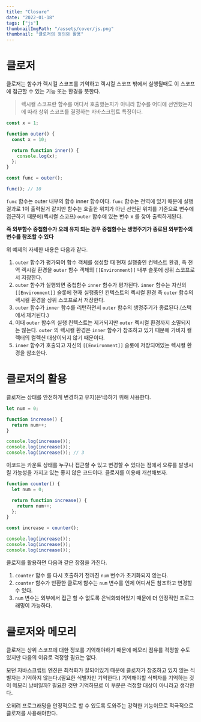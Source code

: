 ```yaml
---
title: "Closure"
date: "2022-01-18"
tags: ["js"]
thumbnailImgPath: "/assets/cover/js.png"
thumbnail: "클로저의 정의와 활용"
---
```


# 클로저

클로저는 함수가 렉시컬 스코프를 기억하고 렉시컬 스코프 밖에서 실행될때도 이 스코프에 접근할 수 있는 기능 또는 환경을 뜻한다.

> 렉시컬 스코프란 함수를 어디서 호출했는지가 아니라 함수를 어디에 선언했는지에 따라 상위 스코프를 결정하는 자바스크립트 특징이다.

```javascript
const x = 1;

function outer() {
  const x = 10;

  return function inner() {
    console.log(x);
  };
}

const func = outer();

func(); // 10
```

`func` 함수는 outer 내부의 함수 inner 함수이다. `func` 함수는 전역에 있기 때문에 실행결과로 1이 출력될거 같지만 함수는 호출한 위치가 아닌 선언된 위치를 기준으로 변수에 접근하기 때문에(렉시컬 스코프) `outer` 함수에 있는 변수 x 를 찾아 출력하게된다.

**즉 외부함수 중첩함수가 오래 유지 되는 경우 중첩함수는 생명주기가 종료된 외부함수의 변수를 참조할 수 있다**

위 예제의 자세한 내용은 다음과 같다.

1. `outer` 함수가 평가되어 함수 객체를 생성할 때 현재 실행중인 컨텍스트 환경, 즉 전역 렉시컬 환경을 `outer` 함수 객체의 `[[Environment]]` 내부 슬롯에 상위 스코프로서 저장한다.
2. `outer` 함수가 실행되면 중첩함수 `inner` 함수가 평가된다. `inner` 함수는 자신의 `[[Environment]]` 슬롯에 현재 실행중인 컨텍스트의 렉시컬 환경 즉 `outer` 함수의 렉시컬 환경을 상위 스코프로서 저장한다.
3. `outer` 함수가 `inner` 함수를 리턴하면서 `outer` 함수의 생명주기가 종료된다.(스택에서 제거된다.)
4. 이때 `outer` 함수의 실행 컨텍스트는 제거되지만 `outer` 렉시컬 환경까지 소멸되지는 않는다. `outer` 의 렉시컬 환경은 `inner` 함수가 참조하고 있기 때문에 가비지 컬렉터의 컬렉션 대상이되지 않기 때문이다.
5. `inner` 함수가 호출되고 자신의 `[[Environment]]` 슬롯에 저장되어있는 렉시컬 환경을 참조한다.

# 클로저의 활용

클로저는 상태를 안전하게 변경하고 유지(은닉)하기 위해 사용한다.

```javascript
let num = 0;

function increase() {
  return num++;
}

console.log(increase());
console.log(increase());
console.log(increase()); // 3
```

이코드는 카운트 상태를 누구나 접근할 수 있고 변경할 수 있다는 점에서 오류를 발생시킬 가능성을 가지고 있는 좋지 않은 코드이다. 클로저를 이용해 개선해보자.

```javascript
function counter() {
  let num = 0;

  return function increase() {
    return num++;
  };
}

const increase = counter();

console.log(increase());
console.log(increase());
console.log(increase());
```

클로저를 활용하면 다음과 같은 장점을 가진다.

1. `counter` 함수 를 다시 호출하기 전까진 `num` 변수가 초기화되지 않는다.
2. `counter` 함수가 반환한 클로저 함수는 `num` 변수를 언제 어디서든 참조하고 변경할 수 있다.
3. `num` 변수는 외부에서 접근 할 수 없도록 은닉화되어있기 때문에 더 안정적인 프로그래밍이 가능하다.

# 클로저와 메모리

클로저는 상위 스코프에 대한 정보를 기억해야하기 때문에 메모리 점유를 걱정할 수도 있지만 다음의 이유로 걱정할 필요는 없다.

모던 자바스크립트 엔진은 최적화가 잘되어있기 때문에 클로저가 참조하고 있지 않는 식별자는 기억하지 않는다.(필요한 식별자만 기억한다.) 기억해야할 식벽자를 기억하는 것이 메모리 낭비일까? 필요한 것만 기억하므로 이 부분은 걱정할 대상이 아니라고 생각한다.

오히려 프로그래밍을 안정적으로 할 수 있도록 도와주는 강력한 기능이므로 적극적으로 클로저를 사용해야한다.
